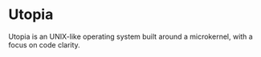 Utopia
======

Utopia is an UNIX-like operating system built around a microkernel, with a focus on code clarity.
